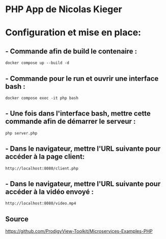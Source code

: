 # PHP App de Nicolas Kieger
# Configuration et mise en place:
## - Commande afin de build le contenaire :
    docker compose up --build -d
## - Commande pour le run et ouvrir une interface bash :
    docker compose exec -it php bash
## - Une fois dans l'interface bash, mettre cette commande afin de démarrer le serveur :
    php server.php
## - Dans le navigateur, mettre l'URL suivante pour accéder à la page client: 
    http://localhost:8080/client.php
## - Dans le navigateur, mettre l'URL suivante pour accéder à la vidéo envoyé : 
    http://localhost:8080/video.mp4

## Source
<https://github.com/ProdigyView-Toolkit/Microservices-Examples-PHP>